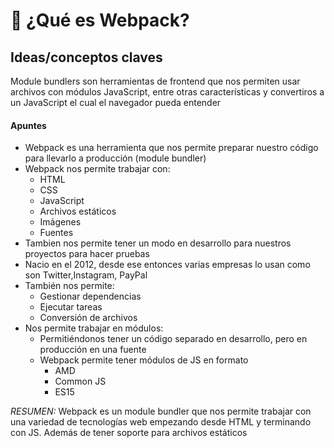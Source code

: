 # 🎲 ¿Qué es Webpack? 

## Ideas/conceptos claves
Module bundlers son herramientas de frontend que nos permiten usar archivos con módulos JavaScript, entre otras características y convertiros a un JavaScript el cual el navegador pueda entender

#### Apuntes
- Webpack es una herramienta que nos permite preparar nuestro código para llevarlo a producción (module bundler)
- Webpack nos permite trabajar con:
    - HTML
    - CSS
    - JavaScript
    - Archivos estáticos
    - Imágenes
    - Fuentes
- Tambien nos permite tener un modo en desarrollo para nuestros proyectos para hacer pruebas
- Nacio en el 2012, desde ese entonces varias empresas lo usan como son Twitter,Instagram, PayPal
- También nos permite:
    - Gestionar dependencias
    - Ejecutar tareas
    - Conversión de archivos
- Nos permite trabajar en módulos:
    - Permitiéndonos tener un código separado en desarrollo, pero en producción en una fuente
    - Webpack permite tener módulos de JS en formato
        - AMD
        - Common JS
        - ES15

*RESUMEN:* 
Webpack es un module bundler que nos permite trabajar con una variedad de tecnologías web empezando desde HTML y terminando con JS. Además de tener soporte para archivos estáticos
